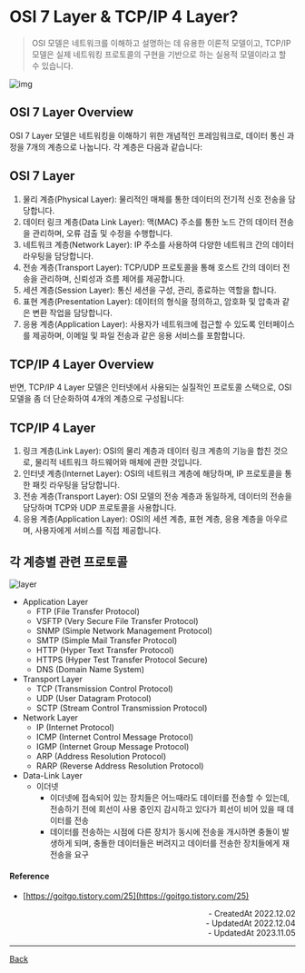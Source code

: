 # OSI 7 Layer & TCP/IP 4 Layer?

> OSI 모델은 네트워크를 이해하고 설명하는 데 유용한 이론적 모델이고, TCP/IP 모델은 실제 네트워킹 프로토콜의 구현을 기반으로 하는 실용적 모델이라고 할 수 있습니다.

![img](./../images/osi7_tcpip.png)

## OSI 7 Layer Overview

OSI 7 Layer 모델은 네트워킹을 이해하기 위한 개념적인 프레임워크로, 데이터 통신 과정을 7개의 계층으로 나눕니다. 각 계층은 다음과 같습니다:

## OSI 7 Layer

1. 물리 계층(Physical Layer): 물리적인 매체를 통한 데이터의 전기적 신호 전송을 담당합니다.
2. 데이터 링크 계층(Data Link Layer): 맥(MAC) 주소를 통한 노드 간의 데이터 전송을 관리하며, 오류 검출 및 수정을 수행합니다.
3. 네트워크 계층(Network Layer): IP 주소를 사용하여 다양한 네트워크 간의 데이터 라우팅을 담당합니다.
4. 전송 계층(Transport Layer): TCP/UDP 프로토콜을 통해 호스트 간의 데이터 전송을 관리하며, 신뢰성과 흐름 제어를 제공합니다.
5. 세션 계층(Session Layer): 통신 세션을 구성, 관리, 종료하는 역할을 합니다.
6. 표현 계층(Presentation Layer): 데이터의 형식을 정의하고, 암호화 및 압축과 같은 변환 작업을 담당합니다.
7. 응용 계층(Application Layer): 사용자가 네트워크에 접근할 수 있도록 인터페이스를 제공하며, 이메일 및 파일 전송과 같은 응용 서비스를 포함합니다.

## TCP/IP 4 Layer Overview

반면, TCP/IP 4 Layer 모델은 인터넷에서 사용되는 실질적인 프로토콜 스택으로, OSI 모델을 좀 더 단순화하여 4개의 계층으로 구성됩니다:

## TCP/IP 4 Layer

1. 링크 계층(Link Layer): OSI의 물리 계층과 데이터 링크 계층의 기능을 합친 것으로, 물리적 네트워크 하드웨어와 매체에 관한 것입니다.
2. 인터넷 계층(Internet Layer): OSI의 네트워크 계층에 해당하며, IP 프로토콜을 통한 패킷 라우팅을 담당합니다.
3. 전송 계층(Transport Layer): OSI 모델의 전송 계층과 동일하게, 데이터의 전송을 담당하며 TCP와 UDP 프로토콜을 사용합니다.
4. 응용 계층(Application Layer): OSI의 세션 계층, 표현 계층, 응용 계층을 아우르며, 사용자에게 서비스를 직접 제공합니다.

## 각 계층별 관련 프로토콜

![layer](./../images/layer.jpg)

- Application Layer
  - FTP (File Transfer Protocol)
  - VSFTP (Very Secure File Transfer Protocol)
  - SNMP (Simple Network Management Protocol)
  - SMTP (Simple Mail Transfer Protocol)
  - HTTP (Hyper Text Transfer Protocol)
  - HTTPS (Hyper Test Transfer Protocol Secure)
  - DNS (Domain Name System)
- Transport Layer
  - TCP (Transmission Control Protocol)
  - UDP (User Datagram Protocol)
  - SCTP (Stream Control Transmission Protocol)
- Network Layer
  - IP (Internet Protocol)
  - ICMP (Internet Control Message Protocol)
  - IGMP (Internet Group Message Protocol)
  - ARP (Address Resolution Protocol)
  - RARP (Reverse Address Resolution Protocol)
- Data-Link Layer
  - 이더넷
    - 이더넷에 접속되어 있는 장치들은 어느때라도 데이터를 전송할 수 있는데, 전송하기 전에 회선이 사용 중인지 감시하고 있다가 회선이 비어 있을 때 데이터를 전송
    - 데이터를 전송하는 시점에 다른 장치가 동시에 전송을 개시하면 충돌이 발생하게 되며, 충돌한 데이터들은 버려지고 데이터를 전송한 장치들에게 재전송을 요구

#### Reference

- [https://goitgo.tistory.com/25](https://goitgo.tistory.com/25)

<div align="right">- CreatedAt 2022.12.02</div>
<div align="right">- UpdatedAt 2022.12.04</div>
<div align="right">- UpdatedAt 2023.11.05</div>

---

[Back](../README.md)

